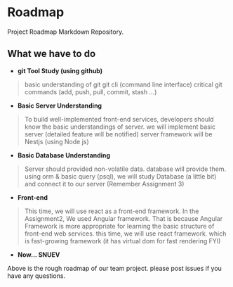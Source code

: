 # Roadmap
Project Roadmap Markdown Repository.

## What we have to do

- <b> git Tool Study (using github) </b>

> basic understanding of git
> git cli (command line interface)
> critical git commands (add, push, pull, commit, stash ...)

- <b> Basic Server Understanding </b>

> To build well-implemented front-end services, developers should know the basic understandings of server.
> we will implement basic server (detailed feature will be notified)
> server framework will be Nestjs (using Node js)

- <b> Basic Database Understanding </b>

> Server should provided non-volatile data.
> database will provide them.
> using orm & basic query (psql), we will study Database (a little bit) and connect it to our server (Remember Assignment 3)

- <b> Front-end </b>

> This time, we will use react as a front-end framework.
> In the Assignment2, We used Angular framework. That is because Angular Framework is more appropriate for learning the basic structure of front-end web services.
> this time, we will use react framework. which is fast-growing framework (it has virtual dom for fast rendering FYI)

- <b> Now... SNUEV </b>


 Above is the rough roadmap of our team project. 
 please post issues if you have any questions.